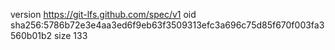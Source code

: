 version https://git-lfs.github.com/spec/v1
oid sha256:5786b72e3e4aa3ed6f9eb63f3509313efc3a696c75d85f670f003fa3560b01b2
size 133
